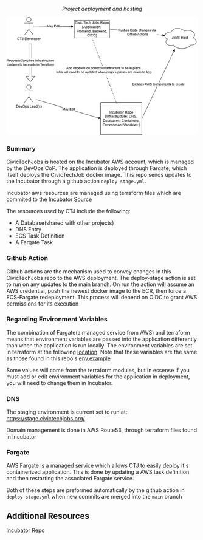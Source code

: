 _<p style="text-align: center;">Project deployment and hosting</p>_



![CTJ Infrastructure Diagram](../assets/ctj-infra-diagram.png)


### Summary
CivicTechJobs is hosted on the Incubator AWS account, which is managed by the DevOps CoP. The application is deployed through Fargate, which itself deploys the CivicTechJob docker image. This repo sends updates to the Incubator through a github action `deploy-stage.yml`.

Incubator aws resources are managed using terraform files which are commited to the [Incubator Source](https://github.com/hackforla/incubator/tree/main/terraform/projects/civic-tech-jobs)

The resources used by CTJ include the following: 
- A Database(shared with other projects)
- DNS Entry
- ECS Task Definition
- A Fargate Task


### Github Action
Github actions are the mechanism used to convey changes in this CivicTechJobs repo to the AWS deployment. The deploy-stage action is set to run on any updates to the main branch. On run the action will assume an AWS credential, push the newest docker image to the ECR, then force a ECS-Fargate redeployment. This process will depend on OIDC to grant AWS permissions for its execution 

### Regarding Environment Variables
The combination of Fargate(a managed service from AWS) and terraform means that environment variables are passed into the application differently than when the application is run locally. The environment variables are set in terraform at the following [location](https://github.com/hackforla/incubator/blob/main/terraform/projects/civic-tech-jobs/environment-stage.tf).
Note that these variables are the same as those found in this repo's [env.example](https://github.com/hackforla/CivicTechJobs/blob/develop/dev/dev.env.example)

Some values will come from the terraform modules, but in essense if you must add or edit environment variables for the application in deployment, you will need to change them in Incubator.

### DNS
The staging environment is current set to run at: https://stage.civictechjobs.org/

Domain management is done in AWS Route53, through terraform files found in Incubator

### Fargate
AWS Fargate is a managed service which allows CTJ to easily deploy it's containerized application. This is done by updating a AWS task definition and then restarting the associated Fargate service. 

Both of these steps are preformed automatically by the github action in `deploy-stage.yml` when new commits are merged into the `main` branch


## Additional Resources

[Incubator Repo](https://github.com/hackforla/incubator/tree/main/terraform/projects/civic-tech-jobs)
